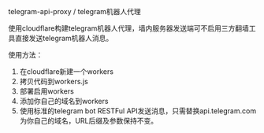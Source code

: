 telegram-api-proxy / telegram机器人代理

使用cloudflare构建telegram机器人代理，墙内服务器发送端可不启用三方翻墙工具直接发送telegram机器人消息。

使用方法：
1. 在cloudflare新建一个workers
2. 拷贝代码到workers.js
3. 部署启用workers
4. 添加你自己的域名到workers
5. 使用标准的telegram bot RESTFul API发送消息，只需替换api.telegram.com为你自己的域名，URL后缀及参数保持不变。

